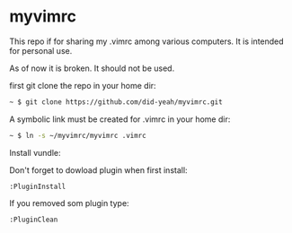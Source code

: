 # myvimrc

This repo if for sharing my .vimrc among various computers.
It is intended for personal use.

As of now it is broken. It should not be used.

first git clone the repo in your home dir:

   ```bash
   ~ $ git clone https://github.com/did-yeah/myvimrc.git
   ```

A symbolic link must be created for .vimrc in your home dir:

   ```bash
   ~ $ ln -s ~/myvimrc/myvimrc .vimrc
   ```

Install vundle:


Don't forget to dowload plugin when first install:

   ```vim
   :PluginInstall
   ```

If you removed som plugin type:

   ```vim
   :PluginClean
   ```
